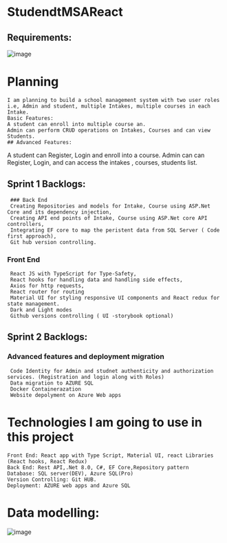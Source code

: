 # StudendtMSAReact
  ## Requirements:
  ![image](https://github.com/VijayashanthiGajula/StudendtMSAReact/assets/47542612/19e16d86-6f3b-49da-bc14-71513e401f4e)

  # Planning 
    I am planning to build a school management system with two user roles i.e, Admin and student, multiple Intakes, multiple courses in each Intake.
    Basic Features: 
    A student can enroll into multiple course an.
    Admin can perform CRUD operations on Intakes, Courses and can view Students.
    ## Advanced Features: 
   A student can Register, Login and enroll into a course.
   Admin can  can Register, Login, and can access the intakes , courses, students list.
   ## Sprint 1 Backlogs:
     ### Back End
     Creating Repositories and models for Intake, Course using ASP.Net Core and its dependency injection,
     Creating API end points of Intake, Course using ASP.Net core API controllers,     
     Integrating EF core to map the peristent data from SQL Server ( Code first approach),
     Git hub version controlling.
   ### Front End
     React JS with TypeScript for Type-Safety, 
     React hooks for handling data and handling side effects,
     Axios for http requests,
     React router for routing 
     Material UI for styling responsive UI components and React redux for state management.  
     Dark and Light modes
     Github versions controlling ( UI -storybook optional)
     
   ## Sprint 2 Backlogs:
   ### Advanced features and deployment migration
     Code Identity for Admin and studnet authenticity and authorization services. (Registration and login along with Roles)
     Data migration to AZURE SQL
     Docker Containerazation
     Website depolyment on Azure Web apps      

  # Technologies I am going to use in this project
    Front End: React app with Type Script, Material UI, react Libraries (React hooks, React Redux)
    Back End: Rest API,.Net 8.0, C#, EF Core,Repository pattern 
    Database: SQL server(DEV), Azure SQL(Pro)
    Version Controlling: Git HUB.
    Deployment: AZURE web apps and Azure SQL    

  # Data modelling:
  ![image](https://github.com/VijayashanthiGajula/StudendtMSAReact/assets/47542612/d4a7e418-c9fc-4804-8d68-739141a812fa)
